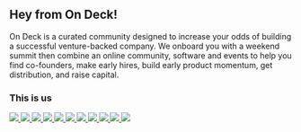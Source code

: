 ## Hey from On Deck!

On Deck is a curated community designed to increase your odds of building a successful venture-backed company. We onboard you with a weekend summit then combine an online community, software and events to help you find co-founders, make early hires, build early product momentum, get distribution, and raise capital.

### This is us

<a href="https://github.com/helgastogova"><img src="https://github.com/helgastogova.png?size=50" /> </a>
<a href="https://github.com/heuels"><img src="https://github.com/heuels.png?size=50" /> </a>
<a href="https://github.com/pawel-cebula"><img src="https://github.com/pawel-cebula.png?size=50" /> </a>
<a href="https://github.com/rishi-tripathy"><img src="https://github.com/rishi-tripathy.png?size=50" /> </a>
<a href="https://github.com/stevenschmatz"><img src="https://github.com/stevenschmatz.png?size=50" /> </a>
<a href="https://github.com/thaumant"><img src="https://github.com/thaumant.png?size=50" /> </a>
<a href="https://github.com/maxnuss"><img src="https://github.com/maxnuss.png?size=50" /> </a>
<a href="https://github.com/capeflow"><img src="https://github.com/capeflow.png?size=50" /> </a>
<a href="https://github.com/supalarry"><img src="https://github.com/supalarry.png?size=50" /> </a>
<a href="https://github.com/rachfarley"><img src="https://github.com/rachfarley.png?size=50" /> </a>
<a href="https://github.com/yanelbottini"><img src="https://github.com/yanelbottini.png?size=50" /> </a>
